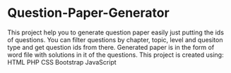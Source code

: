 # Question-Paper-Generator
This project help you to generate question paper easily just putting the ids of questions.
You can filter questions by chapter, topic, level and quesiton type and get question ids from there.
Generated paper is in the form of word file with solutions in it of the questions.
This project is created using:
HTML
PHP
CSS
Bootstrap
JavaScript
